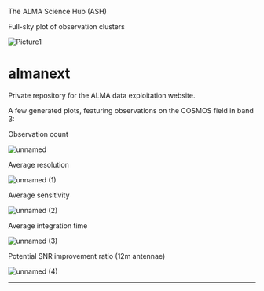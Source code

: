 The ALMA Science Hub (ASH)

Full-sky plot of observation clusters

![Picture1](https://user-images.githubusercontent.com/43859708/208936658-51915bf0-0f93-4ec3-b37b-f1506b18596f.jpg)

# almanext
Private repository for the ALMA data exploitation website.

A few generated plots, featuring observations on the COSMOS field in band 3:

Observation count

![unnamed](https://user-images.githubusercontent.com/43859708/208935884-ed6f1b59-249c-4c50-acb6-3a90a2ade5c7.png)

Average resolution

![unnamed (1)](https://user-images.githubusercontent.com/43859708/208936206-aa25382c-d9c0-44e0-96c3-4660da9fea6e.png)

Average sensitivity

![unnamed (2)](https://user-images.githubusercontent.com/43859708/208936250-55d6b666-ac84-4608-8325-1b49852227ce.png)

Average integration time

![unnamed (3)](https://user-images.githubusercontent.com/43859708/208936349-920b84f5-5e3a-4edb-981a-3fcfd2423430.png)

Potential SNR improvement ratio (12m antennae)

![unnamed (4)](https://user-images.githubusercontent.com/43859708/208936402-cf52fb11-290e-4328-9f2f-35e89df012aa.png)

---



